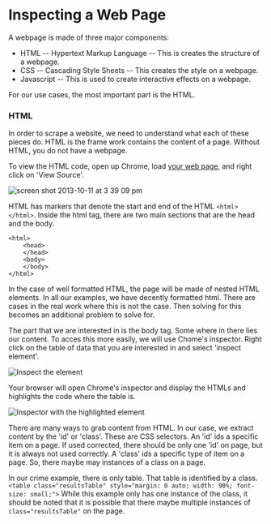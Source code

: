# Inspecting a Web Page

A webpage is made of three major components:

* HTML -- Hypertext Markup Language -- This is creates the structure of a webpage.
* CSS -- Cascading Style Sheets -- This creates the style on a webpage.
* Javascript -- This is used to create interactive effects on a webpage.

For our use cases, the most important part is the HTML.

### HTML

In order to scrape a website, we need to understand what each of these pieces do. HTML is the frame work contains the content of a page. Without HTML, you do not have a webpage.

To view the HTML code, open up Chrome, load [your web page](http://www.showmeboone.com/sheriff/JailResidents/JailResidents.asp), and right click on 'View Source'.

![screen shot 2013-10-11 at 3 39 09 pm](https://f.cloud.github.com/assets/166734/1318115/455e7fec-32b5-11e3-93c8-d67247faad1c.png)

HTML has markers that denote the start and end of the HTML ```<html></html>```. Inside the html tag, there are two main sections that are the head and the body.

```
<html>
	<head>
	</head>
	<body>
	</body>
</html>
```

In the case of well formatted HTML, the page will be made of nested HTML elements. In all our examples, we have decently formatted html. There are cases in the real work where this is not the case. Then solving for this becomes an additional problem to solve for.

The part that we are interested in is the body tag. Some where in there lies our content. To acces this more easily, we will use Chome's inspector. Right click on the table of data that you are interested in and select 'inspect element'.

![Inspect the element](https://f.cloud.github.com/assets/166734/1320358/7f309dae-3355-11e3-88db-5249ae5678e7.png)

Your browser will open Chrome's inspector and display the HTMLs and highlights the code where the table is.

![Inspector with the highlighted element](https://f.cloud.github.com/assets/166734/1320348/f12d3206-3354-11e3-8ef9-b6a4540e526b.png)

There are many ways to grab content from HTML. In our case, we extract content by the 'id' or 'class'. These are CSS selectors. An 'id' ids a specific item on a page. If used corrected, there should be only one 'id' on page, but it is always not used correctly. A 'class' ids a specific type of item on a page. So, there maybe may instances of a class on a page.

In our crime example, there is only table. That table is identified by a class.
```<table class="resultsTable" style="margin: 0 auto; width: 90%; font-size: small;">```
While this example only has one instance of the class, it should be noted that it is possible that there maybe multiple instances of ```class="resultsTable"``` on the page.








